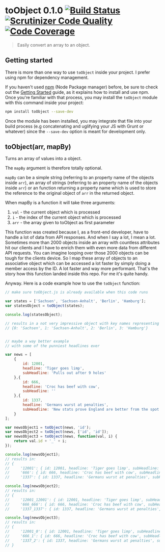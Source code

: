 # toObject 0.1.0 [![Build Status](https://scrutinizer-ci.com/g/theZieger/toObject/badges/build.png?b=master)](https://scrutinizer-ci.com/g/theZieger/toObject/build-status/master) [![Scrutinizer Code Quality](https://scrutinizer-ci.com/g/theZieger/toObject/badges/quality-score.png?b=master)](https://scrutinizer-ci.com/g/theZieger/toObject/?branch=master) [![Code Coverage](https://scrutinizer-ci.com/g/theZieger/toObject/badges/coverage.png?b=master)](https://scrutinizer-ci.com/g/theZieger/toObject/?branch=master)

> Easily convert an array to an object.

## Getting started

There is more than one way to use `toObject` inside your project. I prefer using npm for dependency management.

If you haven't used [npm](http://npmjs.com/) (Node Package manager) before, be sure to check out the [Getting Started](https://docs.npmjs.com/getting-started/what-is-npm) guide, as it explains how to install and use npm. Once you're familiar with that process, you may install the `toObject` module with this command inside your project:

```bash
npm install toObject --save-dev
```

Once the module has been installed, you may integrate that file into your build process (e.g concatenating and uglifying your JS with Grunt or whatever) since the `--save-dev` option is meant for development only.

## toObject(arr, mapBy)

Turns an array of values into a object.

The `mapBy` argument is therefore totally optional.

`mapBy` can be a simple string (referring to an property name of the objects inside `arr`), an array of strings (referring to an property name of the objects inside `arr`) or an function returning a property name which is used to store the reference to the original object of `arr` in the returned object.

When mapBy is a function it will take three arguments:
1. `val` - the current object which is processed
1. `i` - the index of the current object which is processed
1. `arr` - the array given to toObject as first parameter

This function was created because I, as a front-end developer, have to handle a lot of data from API responses. And when I say a lot, I mean a lot.
Sometimes more than 2000 objects inside an array with countless attributes hit our clients and I have to enrich them with even more data from different API requests.
You can imagine looping over those 2000 objects can be tough for the clients device. So I map these array of objects to an associative object which can be accessed a lot faster by simply doing a member access by the ID.
A lot faster and way more performant. That's the story how this function landed inside this repo. For me it's quite handy.

Anyway. Here is a code example how to use the `toObject` function:

```javascript
// make sure toObject.js is already available when this code runs

var states = ['Sachsen', 'Sachsen-Anhalt', 'Berlin', 'Hamburg'];
var statesObject = toObject(states);

console.log(statesObject);

// results in a not very impressive object with key names representing the array indexes:
// {0: 'Sachsen', 1: 'Sachsen-Anhalt', 2: 'Berlin', 3: 'Hamburg'}


// maybe a way better example
// with some of the punniest headlines ever

var news = [
    {
        id: 12001,
        headline: 'Tiger goes limp',
        subHeadline: 'Pulls out after 9 holes'
    },{
        id: 666,
        headline: 'Croc has beef with cow',
        subHeadline: ''
    },{
        id: 1337,
        headline: 'Germans wurst at penalties',
        subHeadline: 'New stats prove England are better from the spot'
    }
];

var newsObject1 = toObject(news, 'id');
var newsObject2 = toObject(news, ['id', 'id']);
var newsObject3 = toObject(news, function(val, i) {
    return val.id + '_' + i;
});

console.log(newsObject1);
// results in:
// {
//     '12001': { id: 12001, headline: 'Tiger goes limp', subHeadline: 'Pulls out after 9 holes' },
//     '666': { id: 666, headline: 'Croc has beef with cow', subHeadline: '' },
//     '1337': { id: 1337, headline: 'Germans wurst at penalties', subHeadline: 'New stats prove England are better from the spot' }

console.log(newsObject2);
// results in:
// {
//     '12001_12001': { id: 12001, headline: 'Tiger goes limp', subHeadline: 'Pulls out after 9 holes' },
//     '666_666': { id: 666, headline: 'Croc has beef with cow', subHeadline: '' },
//     '1337_1337': { id: 1337, headline: 'Germans wurst at penalties', subHeadline: 'New stats prove England are better from the spot' }

console.log(newsObject3);
// results in:
// {
//     '12001_0': { id: 12001, headline: 'Tiger goes limp', subHeadline: 'Pulls out after 9 holes' },
//     '666_1': { id: 666, headline: 'Croc has beef with cow', subHeadline: '' },
//     '1337_2': { id: 1337, headline: 'Germans wurst at penalties', subHeadline: 'New stats prove England are better from the spot' }
// }

```

